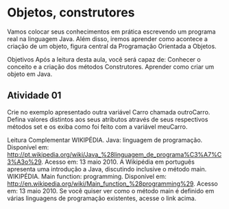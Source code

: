 # Objetos, construtores
Vamos colocar seus conhecimentos em prática escrevendo um programa real na linguagem Java. Além disso, iremos aprender como acontece a criação de um objeto, figura central da Programação Orientada a Objetos.


Objetivos
Após a leitura desta aula, você será capaz de:
Conhecer o conceito e a criação dos métodos Construtores.
Aprender como criar um objeto em Java.

## Atividade 01
Crie no exemplo apresentado outra variável Carro chamada outroCarro.
Defina valores distintos aos seus atributos através de seus respectivos métodos set e os exiba como foi feito com a variável meuCarro.

Leitura Complementar
WIKIPÉDIA. Java: linguagem de programação. Disponível em: http://pt.wikipedia.org/wiki/Java_%28linguagem_de_programa%C3%A7%C3%A3o%29. Acesso em: 13 maio 2010.
A Wikipédia em português apresenta uma introdução a Java, discutindo inclusive o método main.
WIKIPÉDIA. Main function: programming. Disponível em: http://en.wikipedia.org/wiki/Main_function_%28programming%29. Acesso em: 13 maio 2010.
Se você quiser ver como o método main é definido em várias linguagens de programação existentes, acesse o link acima.
